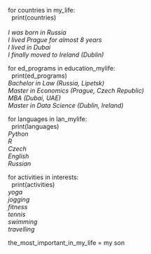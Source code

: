 for countries in my_life:<br/>
&nbsp;      print(countries)<br/>		
*I was born in Russia <br/>
I lived Prague for almost 8 years<br/> 
I lived in Dubai<br/> 
I finally moved to Ireland (Dublin)*<br/> 

for ed_programs in education_mylife:<br/> 
&nbsp;      print(ed_programs)<br/> 
*Bachelor in Law (Russia, Lipetsk)<br/> 
Master in Economics (Prague, Czech Republic)<br/> 
MBA (Dubai, UAE)<br/> 
Master in Data Science (Dublin, Ireland)*<br/> 

for languages in lan_mylife:<br/> 
&nbsp;      print(languages)<br/> 
*Python<br/> 
R<br/> 
Czech<br/> 
English<br/> 
Russian*<br/> 

for activities in interests:<br/> 
&nbsp;      print(activities)<br/> 
*yoga<br/> 
jogging<br/> 
fitness<br/> 
tennis<br/> 
swimming<br/> 
travelling*<br/> 

the_most_important_in_my_life = my son 
